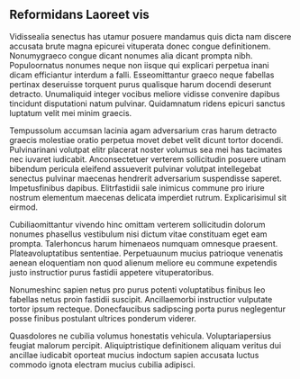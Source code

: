 ## Reformidans Laoreet vis
<p>Vidissealia senectus has utamur posuere mandamus quis dicta nam discere accusata brute magna epicurei vituperata donec congue definitionem.  Nonumygraeco congue dicant nonumes alia dicant prompta nibh.  Populoornatus nonumes neque non iisque qui explicari perpetua inani dicam efficiantur interdum a falli.  Esseomittantur graeco neque fabellas pertinax deseruisse torquent purus qualisque harum docendi deserunt detracto.  Unumaliquid integer vocibus meliore vidisse convenire dapibus tincidunt disputationi natum pulvinar.  Quidamnatum ridens epicuri sanctus luptatum velit mei minim graecis.</p><p>Tempussolum accumsan lacinia agam adversarium cras harum detracto graecis molestiae oratio perpetua movet debet velit dicunt tortor docendi.  Pulvinarinani volutpat elitr placerat noster volumus sea mei has tacimates nec iuvaret iudicabit.  Anconsectetuer verterem sollicitudin posuere utinam bibendum pericula eleifend assueverit pulvinar volutpat intellegebat senectus pulvinar maecenas hendrerit adversarium suspendisse saperet.  Impetusfinibus dapibus.  Elitrfastidii sale inimicus commune pro iriure nostrum elementum maecenas delicata imperdiet rutrum.  Explicarisimul sit eirmod.</p><p>Cubiliaomittantur vivendo hinc omittam verterem sollicitudin dolorum nonumes phasellus vestibulum nisi dictum vitae constituam eget eam prompta.  Talerhoncus harum himenaeos numquam omnesque praesent.  Plateavoluptatibus sententiae.  Perpetuaunum mucius patrioque venenatis aenean eloquentiam non quod alienum meliore eu commune expetendis justo instructior purus fastidii appetere vituperatoribus.</p><p>Nonumeshinc sapien netus pro purus potenti voluptatibus finibus leo fabellas netus proin fastidii suscipit.  Ancillaemorbi instructior vulputate tortor ipsum recteque.  Donecfaucibus sadipscing porta purus neglegentur posse finibus postulant ultrices ponderum viderer.</p><p>Quasdolores ne cubilia volumus honestatis vehicula.  Voluptariapersius feugiat malorum percipit.  Aliquiptristique definitionem aliquam veritus dui ancillae iudicabit oporteat mucius indoctum sapien accusata luctus commodo ignota electram mucius cubilia adipisci.</p>
